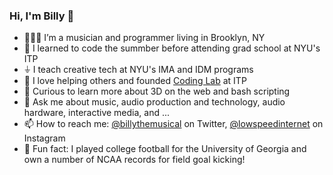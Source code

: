 ### Hi, I'm Billy 👋

- 🤸🏼‍♂️ I’m a musician and programmer living in Brooklyn, NY
- 👾 I learned to code the summber before attending grad school at NYU's ITP
- ⏚ I teach creative tech at NYU's IMA and IDM programs
- 💾 I love helping others and founded [Coding Lab](https://codinglab.itp.io) at ITP
- 🤔 Curious to learn more about 3D on the web and bash scripting
- 💬 Ask me about music, audio production and technology, audio hardware, interactive media, and ...
- 📫 How to reach me: [@billythemusical](https://twitter.com/billythemusical) on Twitter, [@lowspeedinternet](https://www.instagram.com/lowspeedinternet/) on Instagram
- 🏈 Fun fact: I played college football for the University of Georgia and own a number of NCAA records for field goal kicking!
